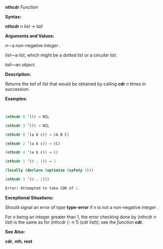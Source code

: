 **nthcdr** *Function* 



**Syntax:** 



**nthcdr** *n list → tail* 



**Arguments and Values:** 



*n*—a non-negative *integer* . 



*list*—a *list*, which might be a *dotted list* or a *circular list*. 



*tail*—an *object*. 



**Description:** 



Returns the *tail* of *list* that would be obtained by calling **cdr** *n* times in succession. 



 



 



**Examples:**
```lisp
 

(nthcdr 0 ’()) → NIL 

(nthcdr 3 ’()) → NIL 

(nthcdr 0 ’(a b c)) → (A B C) 

(nthcdr 2 ’(a b c)) → (C) 

(nthcdr 4 ’(a b c)) → () 

(nthcdr 1 ’(0 . 1)) → 1 

(locally (declare (optimize (safety 3))) 

(nthcdr 3 ’(0 . 1))) 

Error: Attempted to take CDR of 1. 


```
**Exceptional Situations:** 



Should signal an error of *type* **type-error** if *n* is not a non-negative *integer* . 



For *n* being an integer greater than 1, the error checking done by (nthcdr *n list*) is the same as for (nthcdr (- *n* 1) (cdr *list*)); see the *function* **cdr**. 



**See Also:** 



**cdr**, **nth**, **rest** 



